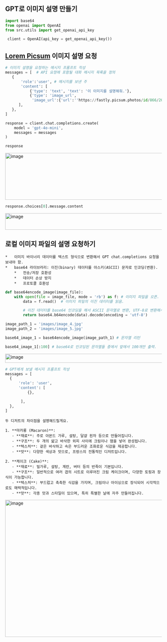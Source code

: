 ## GPT로 이미지 설명 만들기

```python
import base64
from openai import OpenAI
from src.utils import get_openai_api_key
```
```python
 client = OpenAI(api_key = get_openai_api_key())
```

## [Lorem Picsum](https://picsum.photos) 이미지 설명 요청

```python
# 이미지 설명을 요청하는 메시지 프롬프트 작성
messages = [  # API 요청에 포함될 대화 메시지 목록을 정의
   {
       'role':'user', # 메시지를 보낸 주
       'content': [
           {'type': 'text', 'text': '이 이미지를 설명해줘.'},
           {'type': 'image_url', 
            'image_url':{'url':''https://fastly.picsum.photos/id/866/200/300.jpg?hmac=rcadCENKh4rD6MAp6V_ma-               AyWv641M4iiOpe1RyFHeI'}}, # API가 접근할 수 있는 이미지의 웹 주소(이 주소를 통해 GPT 모델이 이미지를 직접 다운로드해서 분석함)
      ],
   },
]
```
```python
response = client.chat.completions.create(
    model = 'gpt-4o-mini',
    messages = messages
)
```
```python
response
```
<img width="1522" height="150" alt="image" src="https://github.com/user-attachments/assets/08b7e525-c793-4de2-9d33-cbd72491e222" />

```python
response.choices[0].message.content
```
<img width="1524" height="53" alt="image" src="https://github.com/user-attachments/assets/c1ac241d-b612-4083-98db-6904263a84c2" 
/>


## 로컬 이미지 파일의 설명 요청하기

```
*   이미지 바이너리 데이터를 텍스트 형식으로 변환해서 GPT chat.completions 요청을 보내야 함.
*   base64 라이브러리: 이진(binary) 데이터를 아스키(ASCII) 문자로 인코딩(변환).
    *   전송/저장 호환성
    *   데이터 손상 방지
    *   프로토콜 호환성
```
```python
def base64encode_image(image_file):
    with open(file = image_file, mode = 'rb') as f: # 이미지 파일을 오픈.
        data = f.read()  # 이미지 파일의 이진 데이터를 읽음.

        # 이진 데이터를 base64 인코딩을 해서 ASCII 문자열로 변환, UTF-8로 변환해서 리턴.
        return base64.b64encode(data).decode(encoding = 'utf-8')
```
```python
image_path_1 = 'images/image_4.jpg'
image_path_2 = 'images/image_5.jpg'
```
```python
base64_image_1 = base64encode_image(image_path_1) # 문자열 리턴
```
```python
base64_image_1[:100] # base64로 인코딩된 문자열들 중에서 앞에서 100개만 출력.
```
<img width="828" height="29" alt="image" src="https://github.com/user-attachments/assets/af43afe3-82e5-4ad8-9c90-7d775634ba55" />

```python
# GPT에게 보낼 메시지 프롬프트 작성
messages = [
  {
      'role': 'user',
      'content': [
          {},

       ],
  },
]
```


















```
두 디저트의 차이점을 설명해드릴게요.

1. **마카롱 (Macaron)**:
   - **재료**: 주로 아몬드 가루, 설탕, 달걀 흰자 등으로 만들어집니다.
   - **구조**: 두 개의 얇고 바삭한 외피 사이에 크림이나 잼을 넣어 완성됩니다.
   - **텍스처**: 겉은 바삭하고 속은 부드러운 조화로운 식감을 제공합니다.
   - **맛**: 다양한 색상과 맛으로, 프랑스의 전통적인 디저트입니다.

2. **케이크 (Cake)**:
   - **재료**: 밀가루, 설탕, 계란, 버터 등의 반죽이 기본입니다.
   - **구조**: 일반적으로 여러 겹의 시트로 이루어진 크림 케이크이며, 다양한 토핑과 장식이 가능합니다.
   - **텍스처**: 부드럽고 촉촉한 식감을 가지며, 크림이나 아이싱으로 장식되어 시각적으로도 매력적입니다.
   - **맛**: 각종 맛과 스타일이 있으며, 특히 특별한 날에 자주 만들어집니다.
```
<img width="666" height="439" alt="image" src="https://github.com/user-attachments/assets/86d686af-84a9-47e1-a15d-7710ba20b40c" />
